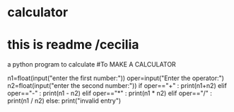 # calculator
# this is readme /cecilia
a python program to calculate
#To MAKE A CALCULATOR

n1=float(input("enter the first number:"))
oper=input("Enter the operator:")
n2=float(input("enter the second number:"))
if oper=="+" :
    print(n1+n2)
elif oper=="-" :
    print(n1 - n2)
elif oper=="*" :
    print(n1 * n2)
elif oper=="/" :
    print(n1 / n2)
else:
    print("invalid entry")
